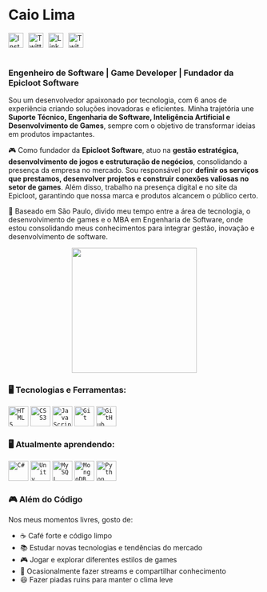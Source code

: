 <!-- <img align="right" width="250px" style="margin-top:-20px" src=""> -->
</br>
</br>
<div style="display:inline-block">
 <h1 align="left">Caio Lima</h1>
 <a href="https://www.instagram.com/tvnergal/" target="_blank">
    <img align="left" width="30px" height="30px" src="https://upload.wikimedia.org/wikipedia/commons/e/e7/Instagram_logo_2016.svg" alt="Instagram" style="vertical-align:top; margin-right: 10px;">
  </a> 
  <a href="https://twitter.com/tvnergal" target="_blank">
    <img align="left" width="30px" height="30px" src="https://upload.wikimedia.org/wikipedia/commons/6/6b/Twitter_Logo_Blue.png" alt="Twitter" style="vertical-align:top; margin-right: 10px;">
  </a>
  <a href="https://www.linkedin.com/in/caio-slima/" target="_blank">
    <img align="left" width="30px" height="30px" src="https://upload.wikimedia.org/wikipedia/commons/f/f8/LinkedIn_icon_circle.svg" alt="LinkedIn" style="vertical-align:top; margin-right: 10px;">
  </a>
  <a href="https://www.twitch.tv/tvnergal/" target="_blank">
    <img align="left" width="30px" height="30px" src="https://upload.wikimedia.org/wikipedia/commons/2/20/Twitch_icon_2012.svg" alt="Twitch" style="vertical-align:top;">
  </a>
</div>

</br>
</br>

<h3>Engenheiro de Software | Game Developer | Fundador da Epicloot Software</h3>

<p>Sou um desenvolvedor apaixonado por tecnologia, com 6 anos de experiência criando soluções inovadoras e eficientes. Minha trajetória une <strong>Suporte Técnico, Engenharia de Software, Inteligência Artificial e Desenvolvimento de Games</strong>, sempre com o objetivo de transformar ideias em produtos impactantes.</p>

<p>🎮 Como fundador da <strong>Epicloot Software</strong>, atuo na <strong>gestão estratégica, desenvolvimento de jogos e estruturação de negócios</strong>, consolidando a presença da empresa no mercado. Sou responsável por <strong>definir os serviços que prestamos, desenvolver projetos e construir conexões valiosas no setor de games</strong>. Além disso, trabalho na presença digital e no site da Epicloot, garantindo que nossa marca e produtos alcancem o público certo.</p>

<p>📍 Baseado em São Paulo, divido meu tempo entre a área de tecnologia, o desenvolvimento de games e o MBA em Engenharia de Software, onde estou consolidando meus conhecimentos para integrar gestão, inovação e desenvolvimento de software.</p>

<p align="center">
  <img src="https://pa1.aminoapps.com/5979/aa6e2c0324a5a4ff7c47a9bf32a7fbafd240f5c5_hq.gif" width="250">
</p>

<h3> 🖥️ Tecnologias e Ferramentas:</h3>

<code><img width="40px" src="https://cdn.jsdelivr.net/gh/devicons/devicon/icons/html5/html5-original-wordmark.svg" title="HTML5"/></code>
<code><img width="40px" src="https://cdn.jsdelivr.net/gh/devicons/devicon/icons/css3/css3-original-wordmark.svg" title="CSS3"/></code>
<code><img width="40px" src="https://cdn.jsdelivr.net/gh/devicons/devicon/icons/javascript/javascript-original.svg" title="JavaScript"/></code>
<code><img width="40px" src="https://cdn.jsdelivr.net/gh/devicons/devicon/icons/git/git-original.svg" title="Git"/></code>
<code><img width="40px" src="https://cdn.jsdelivr.net/gh/devicons/devicon/icons/github/github-original.svg" title="GitHub"/></code>

<h3>🖥️ Atualmente aprendendo:</h3> 
<code><img width="40px" src="https://cdn.jsdelivr.net/gh/devicons/devicon/icons/csharp/csharp-original.svg" title="C#"/></code>
<code><img width="40px" src="https://cdn.jsdelivr.net/gh/devicons/devicon/icons/unity/unity-original-wordmark.svg" title="Unity"/></code>
<code><img width="40px" src="https://cdn.jsdelivr.net/gh/devicons/devicon/icons/mysql/mysql-original.svg" title="MySQL"/></code>
<code><img width="40px" src="https://cdn.jsdelivr.net/gh/devicons/devicon/icons/mongodb/mongodb-original-wordmark.svg" title="MongoDB"/></code>
<code><img width="40px" src="https://cdn.jsdelivr.net/gh/devicons/devicon/icons/python/python-original.svg" title="Python"/></code>

<h3>🎮 Além do Código</h3>

<p>Nos meus momentos livres, gosto de:</p>
<ul>
  <li>☕ Café forte e código limpo</li>
  <li>📚 Estudar novas tecnologias e tendências do mercado</li>
  <li>🎮 Jogar e explorar diferentes estilos de games</li>
  <li>📢 Ocasionalmente fazer streams e compartilhar conhecimento</li>
  <li>😆 Fazer piadas ruins para manter o clima leve</li>
</ul>
